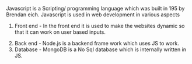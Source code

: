 Javascript is a Scripting/ programming language which was built in 195 by Brendan eich.
Javascript is used in web development in various aspects

1. Front end - In the front end it is used to make the websites dynamic so that it can work on user based inputs.

2) Back end - Node.js is a backend frame work which uses JS to work.
3) Database - MongoDB is a No Sql database which is internally written in JS.
